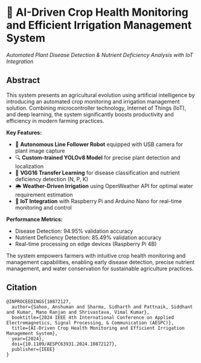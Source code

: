 # 🌱 AI-Driven Crop Health Monitoring and Efficient Irrigation Management System
*Automated Plant Disease Detection & Nutrient Deficiency Analysis with IoT Integration*

## Abstract

This system presents an agricultural evolution using artificial intelligence by introducing an automated crop monitoring and irrigation management solution. Combining microcontroller technology, Internet of Things (IoT), and deep learning, the system significantly boosts productivity and efficiency in modern farming practices.

**Key Features:**
- 🤖 **Autonomous Line Follower Robot** equipped with USB camera for plant image capture
- 🔍 **Custom-trained YOLOv8 Model** for precise plant detection and localization
- 🧠 **VGG16 Transfer Learning** for disease classification and nutrient deficiency detection (N, P, K)
- 🌦️ **Weather-Driven Irrigation** using OpenWeather API for optimal water requirement estimation
- 📡 **IoT Integration** with Raspberry Pi and Arduino Nano for real-time monitoring and control

**Performance Metrics:**
- Disease Detection: 94.95% validation accuracy
- Nutrient Deficiency Detection: 85.49% validation accuracy
- Real-time processing on edge devices (Raspberry Pi 4B)

The system empowers farmers with intuitive crop health monitoring and management capabilities, enabling early disease detection, precise nutrient management, and water conservation for sustainable agriculture practices.


## Citation
```
@INPROCEEDINGS{10872127,
  author={Sahoo, Anshuman and Sharma, Sidharth and Pattnaik, Siddhant and Kumar, Mano Ranjan and Shrivastava, Vimal Kumar},
  booktitle={2024 IEEE 4th International Conference on Applied Electromagnetics, Signal Processing, & Communication (AESPC)}, 
  title={AI-Driven Crop Health Monitoring and Efficient Irrigation Management System}, 
  year={2024},
  doi={10.1109/AESPC63931.2024.10872127},
  publisher={IEEE}
}

```
